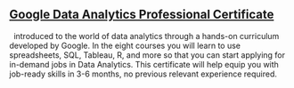 ## [Google Data Analytics Professional Certificate](https://www.coursera.org/professional-certificates/google-data-analytics)

&nbsp;
introduced to the world of data analytics through a hands-on curriculum developed by Google. In the eight courses you will learn to use spreadsheets, SQL, Tableau, R, and more so that you can start applying for in-demand jobs in Data Analytics. This certificate will help equip you with job-ready skills in 3-6 months, no previous relevant experience required.

